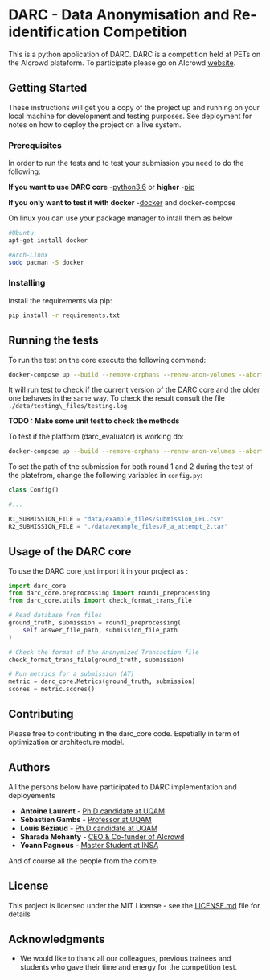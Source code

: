 # DARC - Data Anonymisation and Re-identification Competition

This is a python application of DARC. DARC is a competition held at PETs on the
AIcrowd plateform. To participate please go on AIcrowd
[website](https://www.aicrowd.com/challenges/data-anonymization-and-re-identification-competition-darc).

## Getting Started

These instructions will get you a copy of the project up and running on your
local machine for development and testing purposes. See deployment for notes on
how to deploy the project on a live system.

### Prerequisites

In order to run the tests and to test your submission you need to do the following:

**If you want to use DARC core**
-[python3.6](https://www.python.org/downloads/release/python-366/) or **higher**
-[pip](https://pip.pypa.io/en/stable/)

**If you only want to test it with docker**
-[docker](https://docs.docker.com/get-started/) and docker-compose

On linux you can use your package manager to intall them as below
```bash
#Ubuntu
apt-get install docker

#Arch-Linux
sudo pacman -S docker
```

### Installing

Install the requirements via pip:

```bash
pip install -r requirements.txt
```

## Running the tests

To run the test on the core execute the following command:

```bash
docker-compose up --build --remove-orphans --renew-anon-volumes --abort-on-container-exit test
```

It will run test to check if the current version of the DARC core and the older
one behaves in the same way. To check the result consult the file
`./data/testing\_files/testing.log`

**TODO : Make some unit test to check the methods**


To test if the platform (darc\_evaluator) is working do:

```bash
docker-compose up --build --remove-orphans --renew-anon-volumes --abort-on-container-exit darc
```

To set the path of the submission for both round 1 and 2 during the test of
the platefrom, change the following variables in `config.py`:

```python
class Config()

#...

R1_SUBMISSION_FILE = "data/example_files/submission_DEL.csv"
R2_SUBMISSION_FILE = "./data/example_files/F_a_attempt_2.tar"
```

## Usage of the DARC core

To use the DARC core just import it in your project as :

```python
import darc_core
from darc_core.preprocessing import round1_preprocessing
from darc_core.utils import check_format_trans_file

# Read database from files
ground_truth, submission = round1_preprocessing(
    self.answer_file_path, submission_file_path
)

# Check the format of the Anonymized Transaction file
check_format_trans_file(ground_truth, submission)

# Run metrics for a submission (AT)
metric = darc_core.Metrics(ground_truth, submission)
scores = metric.scores()
```

## Contributing

Please free to contributing in the darc\_core code. Espetially in term of
optimization or architecture model.

## Authors

All the persons below have participated to DARC implementation and deployements

* **Antoine Laurent** - [Ph.D candidate at UQAM](mailto:laurent.antoine@courrier.uqam.ca)
* **Sébastien Gambs** - [Professor at UQAM](mailto:gambs.sebastien@uqam.ca)
* **Louis Béziaud** - [Ph.D candidate at UQAM](mailto:laurent.antoine@courrier.uqam.ca)
* **Sharada Mohanty** - [CEO & Co-funder of AIcrowd](mailto:sharada.mohanty@epfl.ch)
* **Yoann Pagnous** - [Master Student at INSA](mailto:yoann.pagnoux@insa-cvl.fr)

And of course all the people from the comite.

## License

This project is licensed under the MIT License - see the [LICENSE.md](LICENSE.md) file for details

## Acknowledgments

* We would like to thank all our colleagues, previous trainees and students who
  gave their time and energy for the competition test.
